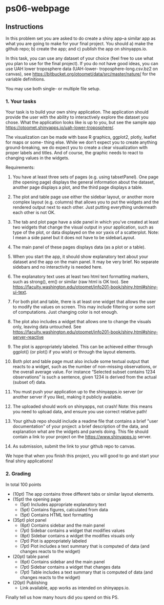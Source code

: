 # ps06-webpage

## Instructions

In this problem set you are asked to do create a shiny app–a similar app as what you are going to
make for your final project. You should a) make the github repo; b) create the app; and c) publish
the app on shinyapps.io.

In this task, you can use any dataset of your choice (feel free to use what you plan to use for the
final project). If you do not have good ideas, you can use UAH lower troposphere data (UAH-lower-
troposphere-long.csv.bz2 on canvas), see https://bitbucket.org/otoomet/data/src/master/nature/
for the variable definitions.

You may use both single- or multiple file setup.


### 1. Your tasks

Your task is to build your own shiny application. The application should provide the user with the
ability to interactively explore the dataset you chose. What the application looks like is up to you,
but see the sample app https://otoomet.shinyapps.io/uah-lower-troposphere/.

The visualization can be made with base R graphics, ggplot2, plotly, leaflet for maps or some-
thing else. While we don’t expect you to create anything ground-breaking, we do expect you to
create a clear visualization with proper labels and titles. And of course, the graphic needs to react
to changing values in the widgets.

Requirements:

1. You have at least three sets of pages (e.g. using tabsetPanel). One page (the opening page)
displays the general information about the dataset, another page displays a plot, and the third
page displays a table.

2. The plot and table page use either the sidebar layout, or another more complex layout (e.g.
columns) that allows you to put the widgets and the rendered output next to each other.
Just putting everything underneath each other is not OK.

3. The tab and plot page have a side panel in which you’ve created at least two widgets that
change the visual output in your application, such as type of the plot, or data displayed on
the xor yaxis of a scatterplot.
Note: I mean a side panel but it does not have to be sidebarLayout.

4. The main panel of these pages displays data (as a plot or a table).

5. When you start the app, it should show explanatory text about your dataset and the app on
the main panel. It may be very brief. No separate sidebars and no interactivity is needed
here.

6. The explanatory text uses at least two html text formatting markers, such as strong(), em()
or similar (raw html is OK too).
See https://faculty.washington.edu/otoomet/info201-book/shiny.html#shiny-ui-text.

7. For both plot and table, there is at least one widget that allows the user to modify the values
on screen. This may include filtering or some sort of computations. Just changing color is not
enough.

8. The plot also includes a widget that allows one to change the visuals only, leaving data
untouched.
See https://faculty.washington.edu/otoomet/info201-book/shiny.html#shiny-server-reactive

9. The plot is appropriately labeled. This can be achieved either through ggplot() (or plot()
if you wish) or through the layout elements.

10. Both plot and table page must also include some textual output that reacts to a widget, such
as the number of non-missing observations, or the overall average value. For instance “Selected
subset contains 1234 observations” is such a sentence, given 1234 is derived from the actual
(subset of) data.

11. You must push your application up to the shinyapps.io server (or another server if you like),
making it publicly available.

12. The uploaded should work on shinyapps, not crash!
Note: this means you need to upload data, and ensure you use correct relative path!

13. Your github repo should include a readme file that contains a brief "user documentation" of
your project: a brief description of the data, and explanation what are the widgets and panels
doing. This file should contain a link to your project on the https://www.shinyapps.io
server.

14. As submission, submit the link to your github repo to canvas.

We hope that when you finish this project, you will good to go and start your final shiny
applications!

### 2. Grading

In total 100 points

- (10pt) The app contains three different tabs or similar layout elements.
- (15pt) the opening page
  - (5pt) Includes appropriate explanatory text
  - (5pt) Contains figures, calculated from data
  - (5pt) Contains HTML text formatting
- (35pt) plot panel
  - (6pt) Contains sidebar and the main panel
  - (7pt) Sidebar contains a widget that modifies values
  - (8pt) Sidebar contains a widget the modifies visuals only
  - (7pt) Plot is appropriately labeled
  - (7pt) Plot includes a text summary that is computed of data (and changes reacts to the widget)
- (20pt) table panel
  - (6pt) Contains sidebar and the main panel
  - (7pt) Sidebar contains a widget that changes data
  - (7pt) Table includes a text summary that is computed of data (and changes reacts to the widget)
- (20pt) Publishing
  - Link available, app works as intended on shinyapps.io.
  
Finally tell us how many hours did you spend on this PS.
